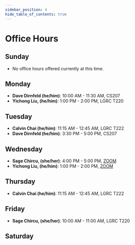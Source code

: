 ```yaml
---
sidebar_position: 4
hide_table_of_contents: true
---
```


# Office Hours

## Sunday

- No office hours offered currently at this time.

## Monday

- **Dave Dirnfeld (he/him)**: 10:00 AM - 11:30 AM, CS207
- **Yichong Liu, (he/him)**:  1:00 PM - 2:00 PM, LGRC T220


## Tuesday

- **Calvin Chai (he/him)**:   11:15 AM - 12:45 AM,  LGRC T222
- **Dave Dirnfeld (he/him)**: 3:30 PM - 5:00 PM,  CS207

## Wednesday

- **Sage Chircu, (she/her)**: 4:00 PM - 5:00 PM, [ZOOM](/)
- **Yichong Liu, (he/him)**: 1:00 PM - 2:00 PM, [ZOOM](/)


## Thursday
- **Calvin Chai (he/him)**: 11:15 AM - 12:45 AM,  LGRC T222

## Friday

- **Sage Chircu, (she/her)**: 10:00 AM - 11:00 AM, LGRC T220

## Saturday
